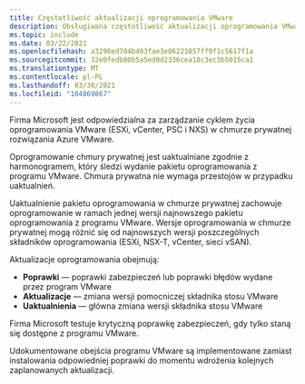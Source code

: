```yaml
---
title: Częstotliwość aktualizacji oprogramowania VMware
description: Obsługiwana częstotliwość aktualizacji oprogramowania VMware dla rozwiązań VMware platformy Azure.
ms.topic: include
ms.date: 03/22/2021
ms.openlocfilehash: a3290ed704b493fae3e86223857ff9f1c5617f1a
ms.sourcegitcommit: 32e0fedb80b5a5ed0d2336cea18c3ec3b5015ca1
ms.translationtype: MT
ms.contentlocale: pl-PL
ms.lasthandoff: 03/30/2021
ms.locfileid: "104869867"
---
```

<!-- Used in faq.md and concepts-private-clouds-clusters.md -->

Firma Microsoft jest odpowiedzialna za zarządzanie cyklem życia oprogramowania VMware (ESXi, vCenter, PSC i NXS) w chmurze prywatnej rozwiązania Azure VMware.

Oprogramowanie chmury prywatnej jest uaktualniane zgodnie z harmonogramem, który śledzi wydanie pakietu oprogramowania z programu VMware. Chmura prywatna nie wymaga przestojów w przypadku uaktualnień.

Uaktualnienie pakietu oprogramowania w chmurze prywatnej zachowuje oprogramowanie w ramach jednej wersji najnowszego pakietu oprogramowania z programu VMware. Wersje oprogramowania w chmurze prywatnej mogą różnić się od najnowszych wersji poszczególnych składników oprogramowania (ESXi, NSX-T, vCenter, sieci vSAN).

Aktualizacje oprogramowania obejmują:

- **Poprawki** — poprawki zabezpieczeń lub poprawki błędów wydane przez program VMware
- **Aktualizacje** — zmiana wersji pomocniczej składnika stosu VMware
- **Uaktualnienia** — główna zmiana wersji składnika stosu VMware

Firma Microsoft testuje krytyczną poprawkę zabezpieczeń, gdy tylko staną się dostępne z programu VMware.

Udokumentowane obejścia programu VMware są implementowane zamiast instalowania odpowiedniej poprawki do momentu wdrożenia kolejnych zaplanowanych aktualizacji. 

